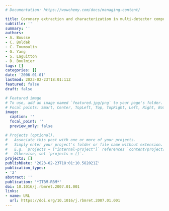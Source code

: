 ```yaml
---
# Documentation: https://wowchemy.com/docs/managing-content/

title: Coronary extraction and characterization in multi-detector computed tomography
subtitle: ''
summary: ''
authors:
- A. Bousse
- C. Boldak
- C. Toumoulin
- G. Yang
- S. Laguitton
- D. Boulmier
tags: []
categories: []
date: '2006-01-01'
lastmod: 2023-02-23T18:01:11Z
featured: false
draft: false

# Featured image
# To use, add an image named `featured.jpg/png` to your page's folder.
# Focal points: Smart, Center, TopLeft, Top, TopRight, Left, Right, BottomLeft, Bottom, BottomRight.
image:
  caption: ''
  focal_point: ''
  preview_only: false

# Projects (optional).
#   Associate this post with one or more of your projects.
#   Simply enter your project's folder or file name without extension.
#   E.g. `projects = ["internal-project"]` references `content/project/deep-learning/index.md`.
#   Otherwise, set `projects = []`.
projects: []
publishDate: '2023-02-23T18:01:10.582021Z'
publication_types:
- '2'
abstract: ''
publication: '*ITBM-RBM*'
doi: 10.1016/j.rbmret.2007.01.001
links:
- name: URL
  url: https://doi.org/10.1016/j.rbmret.2007.01.001
---
```

